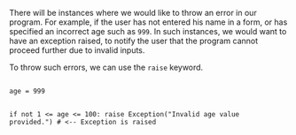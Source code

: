 There will be instances where we would like to throw an error in our program. For example, if the user has not entered his name in a form, or has specified an incorrect age such as `999`. In such instances, we would want to have an exception raised, to notify the user that the program cannot proceed further due to invalid inputs.

To throw such errors, we can use the `raise` keyword.

<codeblock language="python" type="lesson">
<code>
age = 999

if not 1 <= age <= 100:
  raise Exception("Invalid age value provided.") # <-- Exception is raised
</code>
</codeblock>